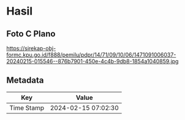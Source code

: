# Hasil

## Foto C Plano

https://sirekap-obj-formc.kpu.go.id/f888/pemilu/pdpr/14/71/09/10/06/1471091006037-20240215-015546--876b7901-450e-4c4b-9db8-1854a1040859.jpg


## Metadata

| Key        | Value               |
| ---------- | ------------------- |
| Time Stamp | 2024-02-15 07:02:30 |



